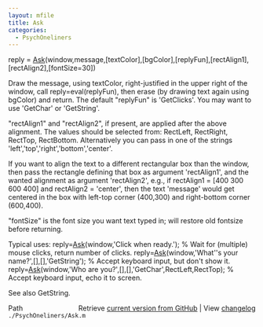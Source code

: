 ```yaml
---
layout: mfile
title: Ask
categories:
  - PsychOneliners
---
```


reply = [Ask](/docs/Ask)\(window,message,\[textColor\],\[bgColor\],\[replyFun\],\[rectAlign1\],\[rectAlign2\],\[fontSize=30\]\)

Draw the message, using textColor, right\-justified in the upper right of
the window, call reply=eval\(replyFun\), then erase \(by drawing text again
using bgColor\) and return. The default "replyFun" is 'GetClicks'. You may
want to use 'GetChar' or 'GetString'.

"rectAlign1" and "rectAlign2", if present, are applied after the above
alignment. The values should be selected from: RectLeft, RectRight,
RectTop, RectBottom. Alternatively you can pass in one of the strings
'left','top','right','bottom','center'.

If you want to align the text to a different rectangular box than the
window, then pass the rectangle defining that box as argument
'rectAlign1', and the wanted alignment as argument 'rectAlign2', e.g.,
if rectAlign1 = \[400 300 600 400\] and rectAlign2 = 'center', then the
text 'message' would get centered in the box with left\-top corner
\(400,300\) and right\-bottom corner \(600,400\).

"fontSize" is the font size you want text typed in; will restore old
fontsize before returning.

Typical uses:
reply=[Ask](/docs/Ask)\(window,'Click when ready.'\); % Wait for \(multiple\) mouse clicks, return number of clicks.
reply=[Ask](/docs/Ask)\(window,'What''s your name?',\[\],\[\],'GetString'\); % Accept keyboard input, but don't show it.
reply=[Ask](/docs/Ask)\(window,'Who are you?',\[\],\[\],'GetChar',RectLeft,RectTop\); % Accept keyboard input, echo it to screen.

See also GetString.


<div class="code_header" style="text-align:right;">
  <span style="float:left;">Path&nbsp;&nbsp;</span> <span class="counter">Retrieve <a href=
  "https://raw.github.com/Psychtoolbox-3/Psychtoolbox-3/beta/./PsychOneliners/Ask.m">current version from GitHub</a> | View <a href=
  "https://github.com/Psychtoolbox-3/Psychtoolbox-3/commits/beta/./PsychOneliners/Ask.m">changelog</a></span>
</div>
<div class="code">
  <code>./PsychOneliners/Ask.m</code>
</div>
